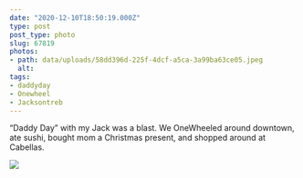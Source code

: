 ```yaml
---
date: "2020-12-10T18:50:19.000Z"
type: post 
post_type: photo
slug: 67819
photos: 
- path: data/uploads/58dd396d-225f-4dcf-a5ca-3a99ba63ce05.jpeg
  alt: 
tags: 
- daddyday
- Onewheel
- Jacksontreb
---
```

“Daddy Day” with my Jack was a blast. We OneWheeled around downtown, ate sushi, bought mom a Christmas present, and shopped around at Cabellas. 


![](https://brandontreb.com/data/uploads/58dd396d-225f-4dcf-a5ca-3a99ba63ce05.jpeg)

